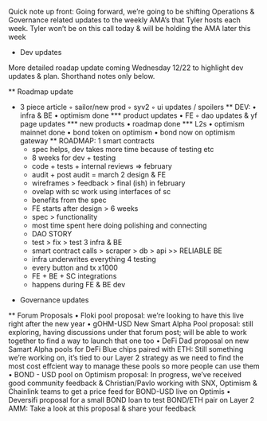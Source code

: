 Quick note up front: Going forward, we’re going to be shifting Operations & Governance related updates to the weekly AMA’s that Tyler hosts each week. Tyler won’t be on this call today & will be holding the AMA later this week

* Dev updates

More detailed roadap update coming Wednesday 12/22 to highlight dev updates & plan. Shorthand notes only below.

** Roadmap update
  - 3 piece article
	◦	sailor/new prod
	◦	syv2
	◦	ui updates / spoilers
** DEV:
	•	infra & BE
	•	optimism done
*** product updates
	•	FE
	◦	dao updates & yf page updates
*** new products
	•	roadmap done
*** L2s
	•	optimism mainnet done
	•	bond token on optimism
	•	bond now on optimism gateway
** ROADMAP:
	1 smart contracts
	  - spec helps, dev takes more time because of testing etc
	  - 8 weeks for dev + testing
	  - code + tests + internal reviews => february
	  - audit + post audit = march
	2	design & FE
	  -	wireframes > feedback > final (ish) in february
	  - ovelap with sc work using interfaces of sc
	  - benefits from the spec
	  - FE starts after design > 6 weeks
	  - spec > functionality
	  - most time spent here doing polishing and connecting
	  - DAO STORY
	  - test > fix > test
	3	infra & BE
	  - smart contract calls > scraper > db > api >> RELIABLE BE
	  - infra underwrites everything
	4	testing
	  - every button and tx x1000
	  - FE + BE + SC integrations
	  - happens during FE & BE dev

* Governance updates

** Forum Proposals
	•	Floki pool proposal: we’re looking to have this live right after the new year
	•	gOHM-USD New Smart Alpha Pool proposal: still exploring, having discussions under that forum post; will be able to work together to find a way to launch that one too
	•	DeFi Dad proposal on new Samart Alpha pools for DeFi Blue chips paired with ETH: Still something we’re working on, it’s tied to our Layer 2 strategy as we need to find the most cost effcient way to manage these pools so more people can use them
	•	BOND - USD pool on Optimism proposal: In progress, we’ve received good community feedback & Christian/Pavlo working with SNX, Optimism & Chainlink teams to get a price feed for BOND-USD live on Optimis
	•	Deversifi proposal for a small BOND loan to test BOND/ETH pair on Layer 2 AMM: Take a look at this proposal & share your feedback
